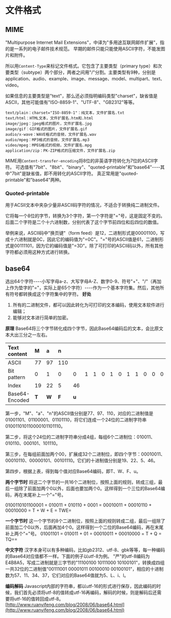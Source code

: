 # 文件格式

## MIME

"Multipurpose Internet Mail Extensions"，中译为"多用途互联网邮件扩展"，指的是一系列的电子邮件技术规范。 早期的邮件只能只能使用ASCII字符，不能发图片和附件。

所以用`Content-Type`来标记文件格式。它包含了主要类型（primary type）和次要类型（subtype）两个部分，两者之间用"/"分割。主要类型有9种，分别是application、audio、example、image、message、model、multipart、text、video。

如果信息的主要类型是"text"，那么还必须指明编码类型"charset"，缺省值是ASCII，其他可能值有"ISO-8859-1"、"UTF-8"、"GB2312"等等。

```text
text/plain：charset="ISO-8859-1"：纯文本，文件扩展名.txt
text/html：HTML文本，文件扩展名.htm和.html
image/jpeg：jpeg格式的图片，文件扩展名.jpg
image/gif：GIF格式的图片，文件扩展名.gif
audio/x-wave：WAVE格式的音频，文件扩展名.wav
audio/mpeg：MP3格式的音频，文件扩展名.mp3
video/mpeg：MPEG格式的视频，文件扩展名.mpg
application/zip：PK-ZIP格式的压缩文件，文件扩展名.zip
```

MIME用`Content-transfer-encoding`将8位的非英语字符转化为7位的ASCII字符。 可选值有"7bit"、"8bit"、"binary"、"quoted-printable"和"base64"----其中"7bit"是缺省值，即不用转化的ASCII字符。 真正常用是"quoted-printable"和"base64"两种。

### Quoted-printable

用于ACSII文本中夹杂少量非ASCII码字符的情况，不适合于转换纯二进制文件。

它将每一个8位的字节，转换为3个字符，第一个字符是"="号，这是固定不变的。后面二个字符是二个十六进制数，分别代表了这个字节前四位和后四位的数值。

举例来说，ASCII码中"换页键"（form feed）是12，二进制形式是00001100，写成十六进制就是0C，因此它的编码值为"=0C"。"="号的ASCII值是61，二进制形式是00111101，因为它的编码值是"=3D"。除了可打印的ASCII码以外，所有其他字符都必须用这种方式进行转换。

## base64

选出64个字符----小写字母a-z、大写字母A-Z、数字0-9、符号"+"、"/"（再加上作为垫字的"="，实际上是65个字符）----作为一个基本字符集。然后，其他所有符号都转换成这个字符集中的字符。 **好处**

1. 所有的二进制文件，都可以因此转化为可打印的文本编码，使用文本软件进行编辑；
2. 能够对文本进行简单的加密。

**原理** Base64将三个字节转化成四个字节，因此Base64编码后的文本，会比原文本大出三分之一左右。

| Text content | **M** | **a** | **n** |  |  |  |  |  |  |  |  |  |  |  |  |  |  |  |  |  |  |  |  |  |
| :--- | :--- | :--- | :--- | :--- | :--- | :--- | :--- | :--- | :--- | :--- | :--- | :--- | :--- | :--- | :--- | :--- | :--- | :--- | :--- | :--- | :--- | :--- | :--- | :--- |
| ASCII | 77 | 97 | 110 |  |  |  |  |  |  |  |  |  |  |  |  |  |  |  |  |  |  |  |  |  |
| Bit pattern | 0 | 1 | 0 | 0 | 1 | 1 | 0 | 1 | 0 | 1 | 1 | 0 | 0 | 0 | 0 | 1 | 0 | 1 | 1 | 0 | 1 | 1 | 1 | 0 |
| Index | 19 | 22 | 5 | 46 |  |  |  |  |  |  |  |  |  |  |  |  |  |  |  |  |  |  |  |  |
| Base64-Encoded | **T** | **W** | **F** | **u** |  |  |  |  |  |  |  |  |  |  |  |  |  |  |  |  |  |  |  |  |

第一步，"M"、"a"、"n"的ASCII值分别是77、97、110，对应的二进制值是01001101、01100001、01101110，将它们连成一个24位的二进制字符串010011010110000101101110。

第二步，将这个24位的二进制字符串分成4组，每组6个二进制位：010011、010110、000101、101110。

第三步，在每组前面加两个00，扩展成32个二进制位，即四个字节：00010011、00010110、00000101、00101110。它们的十进制值分别是19、22、5、46。

第四步，根据上表，得到每个值对应Base64编码，即T、W、F、u。

**两个字节时** 将这二个字节的一共16个二进制位，按照上面的规则，转成三组，最后一组除了前面加两个0以外，后面也要加两个0。这样得到一个三位的Base64编码，再在末尾补上一个"="号。

0100110101100001 = 010011 + 010110 + 0001 = 00010011 + 00010110 + 00010000 = T + W + E = TWE=

**一个字节时** 这一个字节的8个二进制位，按照上面的规则转成二组，最后一组除了前面加二个0以外，后面再加4个0。这样得到一个二位的Base64编码，再在末尾补上两个"="号。 01001101 = 010011 + 01 = 00010011 + 00010000 = T + Q = TQ==

**中文字符** 汉字本身可以有多种编码，比如gb2312、utf-8、gbk等等，每一种编码的Base64对应值都不一样。下面的例子以utf-8为例。 "严"的utf-8编码为E4B8A5，写成二进制就是三字节的"11100100 10111000 10100101"，转换成四组一共32位的二进制值"00111001 00001011 00100010 00100101"，相应的十进制数为57、11、34、37，它们对应的Base64值就为5、L、i、l。

**编码解码** Javascript内部的字符串，都以utf-16的形式进行保存，因此编码的时候，我们首先必须将utf-8的值转成utf-16再编码，解码的时候，则是解码后还需要将utf-16的值转回成utf-8。 [http://www.ruanyifeng.com/blog/2008/06/base64.html](http://www.ruanyifeng.com/blog/2008/06/base64.html)

